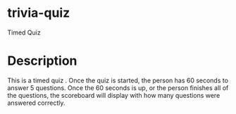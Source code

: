 # trivia-quiz
Timed Quiz

# Description
This is a timed quiz . Once the quiz is started, the person has 60 seconds to answer 5 questions. Once the 60 seconds is up, or the person finishes all of the questions, the scoreboard will display with how many questions were answered correctly. 
